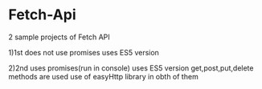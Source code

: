 # Fetch-Api
2 sample projects of Fetch API 

1)1st does not use promises 
uses ES5 version
  
2)2nd uses promises(run in console)
uses ES5 version
get,post,put,delete methods are used 
use of easyHttp library in obth of them
